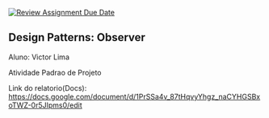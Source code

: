 [![Review Assignment Due Date](https://classroom.github.com/assets/deadline-readme-button-24ddc0f5d75046c5622901739e7c5dd533143b0c8e959d652212380cedb1ea36.svg)](https://classroom.github.com/a/LoNyptRI)

## Design Patterns: Observer

Aluno: Victor Lima

Atividade Padrao de Projeto

Link do relatorio(Docs): https://docs.google.com/document/d/1PrSSa4v_87tHqvyYhgz_naCYHGSBxoTWZ-0r5JIpms0/edit

